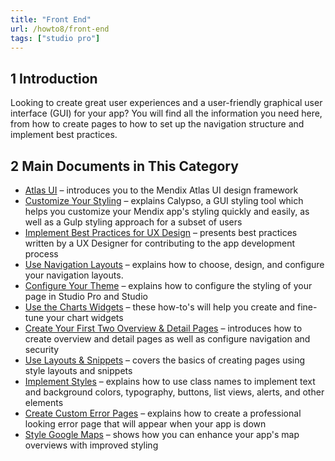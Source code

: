 ```yaml
---
title: "Front End"
url: /howto8/front-end
tags: ["studio pro"]
---
```


## 1 Introduction 

Looking to create great user experiences and a user-friendly graphical user interface (GUI) for your app? You will find all the information you need here, from how to create pages to how to set up the navigation structure and implement best practices.

## 2 Main Documents in This Category

* [Atlas UI](atlas-ui) – introduces you to the Mendix Atlas UI design framework
* [Customize Your Styling](customize-styling) – explains Calypso, a GUI styling tool which helps you customize your Mendix app's styling quickly and easily, as well as a Gulp styling approach for a subset of users
* [Implement Best Practices for UX Design](ux-best-practices) – presents best practices written by a UX Designer for contributing to the app development process
* [Use Navigation Layouts](use-navigation-layouts) – explains how to choose, design, and configure your navigation layouts.
* [Configure Your Theme](configuring-your-theme) – explains how to configure the styling of your page in Studio Pro and Studio
* [Use the Charts Widgets](charts-tutorials) – these how-to's will help you create and fine-tune your chart widgets
* [Create Your First Two Overview & Detail Pages](create-your-first-two-overview-and-detail-pages) – introduces how to create overview and detail pages as well as configure navigation and security
* [Use Layouts & Snippets](layouts-and-snippets) – covers the basics of creating pages using style layouts and snippets
* [Implement Styles](styles) – explains how to use class names to implement text and background colors, typography, buttons, list views, alerts, and other elements
* [Create Custom Error Pages](custom-error-page) – explains how to create a professional looking error page that will appear when your app is down
* [Style Google Maps](style-google-maps) – shows how you can enhance your app's map overviews with improved styling

